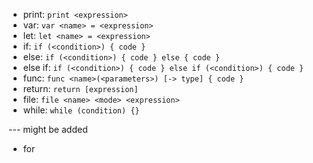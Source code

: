- print:
    `print <expression>`
- var:
    `var <name> = <expression>`
- let:
    `let <name> = <expression>`
- if: 
    `if (<condition>) { code }`
- else:
    `if (<condition>) { code } else { code }`
- else if:
    `if (<condition>) { code } else if (<condition>) { code }`
- func:
    `func <name>(<parameters>) [-> type] { code }`
- return:
    `return [expression]`
- file:
    `file <name> <mode> <expression>`
- while: `while (condition) {}` 
   
--- might be added
- for 
